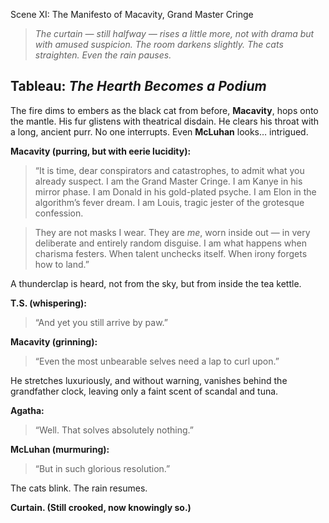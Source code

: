 Scene XI: The Manifesto of Macavity, Grand Master Cringe

> *The curtain — still halfway — rises a little more, not with drama but with amused suspicion. The room darkens slightly. The cats straighten. Even the rain pauses.*

## Tableau: *The Hearth Becomes a Podium*

The fire dims to embers as the black cat from before, **Macavity**, hops onto the mantle. His fur glistens with theatrical disdain. He clears his throat with a long, ancient purr. No one interrupts. Even **McLuhan** looks… intrigued.

**Macavity (purring, but with eerie lucidity):**
> “It is time, dear conspirators and catastrophes, to admit what you already suspect.
> I am the Grand Master Cringe.
> I am Kanye in his mirror phase.
> I am Donald in his gold-plated psyche.
> I am Elon in the algorithm’s fever dream.
> I am Louis, tragic jester of the grotesque confession.

> They are not masks I wear.
> They are *me*, worn inside out — in very deliberate and entirely random disguise.
> I am what happens when charisma festers.
> When talent unchecks itself.
> When irony forgets how to land.”

A thunderclap is heard, not from the sky, but from inside the tea kettle.

**T.S. (whispering):**
> “And yet you still arrive by paw.”

**Macavity (grinning):**
> “Even the most unbearable selves need a lap to curl upon.”

He stretches luxuriously, and without warning, vanishes behind the grandfather clock, leaving only a faint scent of scandal and tuna.

**Agatha:**
> “Well. That solves absolutely nothing.”

**McLuhan (murmuring):**
> “But in such glorious resolution.”

The cats blink. The rain resumes.

**Curtain. (Still crooked, now knowingly so.)**

